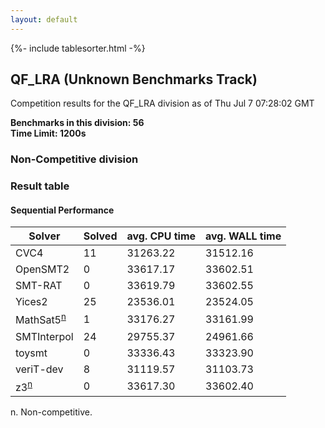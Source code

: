 ```yaml
---
layout: default
---
```

{%- include tablesorter.html -%}

##  QF_LRA (Unknown Benchmarks Track)

Competition results for the QF_LRA division as of Thu Jul 7 07:28:02 GMT

**Benchmarks in this division: 56**
<br/>
**Time Limit: 1200s**


###  Non-Competitive division 
### Result table
 




#### Sequential Performance
<table id="sequential" class="result sorted">
<thead>
<tr>
<th class="center">Solver</th>
<th class="center">Solved</th>
<th class="center">avg. CPU time </th>
<th class="center">avg. WALL time </th>
</tr>
</thead>
<tr>
<td>CVC4</td>
<td class="right">11</td>
<td class="right">31263.22</td>
<td class="right">31512.16</td>
</tr>
<tr>
<td>OpenSMT2</td>
<td class="right">0</td>
<td class="right">33617.17</td>
<td class="right">33602.51</td>
</tr>
<tr>
<td>SMT-RAT</td>
<td class="right">0</td>
<td class="right">33619.79</td>
<td class="right">33602.55</td>
</tr>
<tr>
<td>Yices2</td>
<td class="right">25</td>
<td class="right">23536.01</td>
<td class="right">23524.05</td>
</tr>
<tr>
<td>MathSat5<SUP><a href="#fn">n</a></SUP>
</td>
<td class="right">1</td>
<td class="right">33176.27</td>
<td class="right">33161.99</td>
</tr>
<tr>
<td>SMTInterpol</td>
<td class="right">24</td>
<td class="right">29755.37</td>
<td class="right">24961.66</td>
</tr>
<tr>
<td>toysmt</td>
<td class="right">0</td>
<td class="right">33336.43</td>
<td class="right">33323.90</td>
</tr>
<tr>
<td>veriT-dev</td>
<td class="right">8</td>
<td class="right">31119.57</td>
<td class="right">31103.73</td>
</tr>
<tr>
<td>z3<SUP><a href="#fn">n</a></SUP>
</td>
<td class="right">0</td>
<td class="right">33617.30</td>
<td class="right">33602.40</td>
</tr>
</table>
<span id="fn"> n. Non-competitive.</span>


